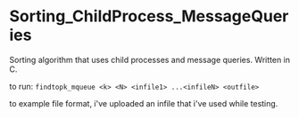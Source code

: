 # Sorting_ChildProcess_MessageQueries
Sorting algorithm that uses child processes and message queries. Written in C.

to run: `findtopk_mqueue <k> <N> <infile1> ...<infileN> <outfile> `

to example file format, i've uploaded an infile that i've used while testing.
